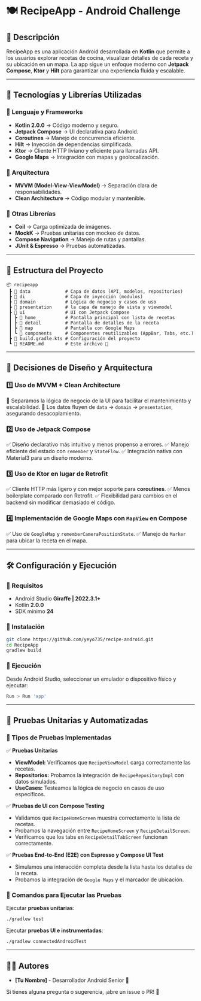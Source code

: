 # 🍽️ RecipeApp - Android Challenge

## 📌 Descripción
RecipeApp es una aplicación Android desarrollada en **Kotlin** que permite a los usuarios explorar recetas de cocina, visualizar detalles de cada receta y su ubicación en un mapa. La app sigue un enfoque moderno con **Jetpack Compose**, **Ktor** y **Hilt** para garantizar una experiencia fluida y escalable.

---

## 🚀 Tecnologías y Librerías Utilizadas

### 🔹 **Lenguaje y Frameworks**
- **Kotlin 2.0.0** → Código moderno y seguro.
- **Jetpack Compose** → UI declarativa para Android.
- **Coroutines** → Manejo de concurrencia eficiente.
- **Hilt** → Inyección de dependencias simplificada.
- **Ktor** → Cliente HTTP liviano y eficiente para llamadas API.
- **Google Maps** → Integración con mapas y geolocalización.

### 🔹 **Arquitectura**
- **MVVM (Model-View-ViewModel)** → Separación clara de responsabilidades.
- **Clean Architecture** → Código modular y mantenible.

### 🔹 **Otras Librerías**
- **Coil** → Carga optimizada de imágenes.
- **MockK** → Pruebas unitarias con mockeo de datos.
- **Compose Navigation** → Manejo de rutas y pantallas.
- **JUnit & Espresso** → Pruebas automatizadas.

---

## 📂 Estructura del Proyecto

```
📦 recipeapp
 ┣ 📂 data             # Capa de datos (API, modelos, repositorios)
 ┣ 📂 di               # Capa de inyección (modulos)
 ┣ 📂 domain           # Lógica de negocio y casos de uso
 ┣ 📂 presentation     # la capa de manejo de vista y viewmodel
 ┣ 📂 ui               # UI con Jetpack Compose
 ┃ ┣ 📂 home           # Pantalla principal con lista de recetas
 ┃ ┣ 📂 detail         # Pantalla de detalles de la receta
 ┃ ┣ 📂 map            # Pantalla con Google Maps
 ┃ ┗ 📂 components     # Componentes reutilizables (AppBar, Tabs, etc.)
 ┣ 📜 build.gradle.kts # Configuración del proyecto
 ┗ 📜 README.md        # Este archivo 📄
```

---

## 🎨 **Decisiones de Diseño y Arquitectura**

### **1️⃣ Uso de MVVM + Clean Architecture**
🔹 Separamos la lógica de negocio de la UI para facilitar el mantenimiento y escalabilidad.
🔹 Los datos fluyen de `data` → `domain` → `presentation`, asegurando desacoplamiento.

### **2️⃣ Uso de Jetpack Compose**
✅ Diseño declarativo más intuitivo y menos propenso a errores.
✅ Manejo eficiente del estado con `remember` y `StateFlow`.
✅ Integración nativa con Material3 para un diseño moderno.

### **3️⃣ Uso de Ktor en lugar de Retrofit**
✅ Cliente HTTP más ligero y con mejor soporte para **coroutines**.
✅ Menos boilerplate comparado con Retrofit.
✅ Flexibilidad para cambios en el backend sin modificar demasiado el código.

### **4️⃣ Implementación de Google Maps con `MapView` en Compose**
✅ Uso de `GoogleMap` y `rememberCameraPositionState`.
✅ Manejo de `Marker` para ubicar la receta en el mapa.

---

## 🛠️ **Configuración y Ejecución**

### **📌 Requisitos**
- Android Studio **Giraffe | 2022.3.1+**
- Kotlin **2.0.0**
- SDK mínimo **24**

### **📌 Instalación**
```bash
git clone https://github.com/yeyo735/recipe-android.git
cd RecipeApp
gradlew build
```

### **📌 Ejecución**
Desde Android Studio, seleccionar un emulador o dispositivo físico y ejecutar:
```bash
Run > Run 'app'
```

---

## 🧪 **Pruebas Unitarias y Automatizadas**

### **📌 Tipos de Pruebas Implementadas**

✅ **Pruebas Unitarias**
- **ViewModel:** Verificamos que `RecipeViewModel` carga correctamente las recetas.
- **Repositorios:** Probamos la integración de `RecipeRepositoryImpl` con datos simulados.
- **UseCases:** Testeamos la lógica de negocio en casos de uso específicos.

✅ **Pruebas de UI con Compose Testing**
- Validamos que `RecipeHomeScreen` muestra correctamente la lista de recetas.
- Probamos la navegación entre `RecipeHomeScreen` y `RecipeDetailScreen`.
- Verificamos que los tabs en `RecipeDetailTabScreen` funcionan correctamente.

✅ **Pruebas End-to-End (E2E) con Espresso y Compose UI Test**
- Simulamos una interacción completa desde la lista hasta los detalles de la receta.
- Probamos la integración de `Google Maps` y el marcador de ubicación.

### **📌 Comandos para Ejecutar las Pruebas**

Ejecutar **pruebas unitarias**:
```bash
./gradlew test
```

Ejecutar **pruebas UI e instrumentadas**:
```bash
./gradlew connectedAndroidTest
```

---

## 👨‍💻 **Autores**
- **[Tu Nombre]** - Desarrollador Android Senior 📱

Si tienes alguna pregunta o sugerencia, ¡abre un issue o PR! 🚀


